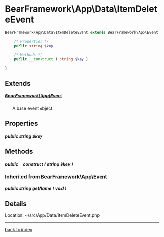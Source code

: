 # BearFramework\App\Data\ItemDeleteEvent

```php
BearFramework\App\Data\ItemDeleteEvent extends BearFramework\App\Event {

	/* Properties */
	public string $key

	/* Methods */
	public __construct ( string $key )

}
```

## Extends

##### [BearFramework\App\Event](bearframework.app.event.class.md)

&nbsp;&nbsp;&nbsp;&nbsp;&nbsp;&nbsp;A base event object.

## Properties

##### public string $key

## Methods

##### public [__construct](bearframework.app.data.itemdeleteevent.__construct.method.md) ( string $key )

### Inherited from [BearFramework\App\Event](bearframework.app.event.class.md)

##### public string [getName](bearframework.app.event.getname.method.md) ( void )

## Details

Location: ~/src/App/Data/ItemDeleteEvent.php

---

[back to index](index.md)

